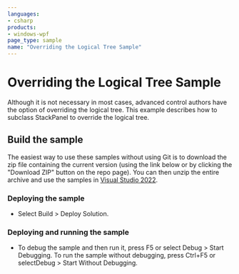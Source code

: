 ```yaml
---
languages:
- csharp
products:
- windows-wpf
page_type: sample
name: "Overriding the Logical Tree Sample"
---
```


# Overriding the Logical Tree Sample
Although it is not necessary in most cases, advanced control authors have the option of overriding the logical tree. This example describes how to subclass StackPanel to override the logical tree.

## Build the sample
The easiest way to use these samples without using Git is to download the zip file containing the current version (using the link below or by clicking the "Download ZIP" button on the repo page). You can then unzip the entire archive and use the samples in [Visual Studio 2022](https://www.visualstudio.com/wpf-vs).

### Deploying the sample
- Select Build > Deploy Solution. 

### Deploying and running the sample
- To debug the sample and then run it, press F5 or select Debug >  Start Debugging. To run the sample without debugging, press Ctrl+F5 or selectDebug > Start Without Debugging. 


